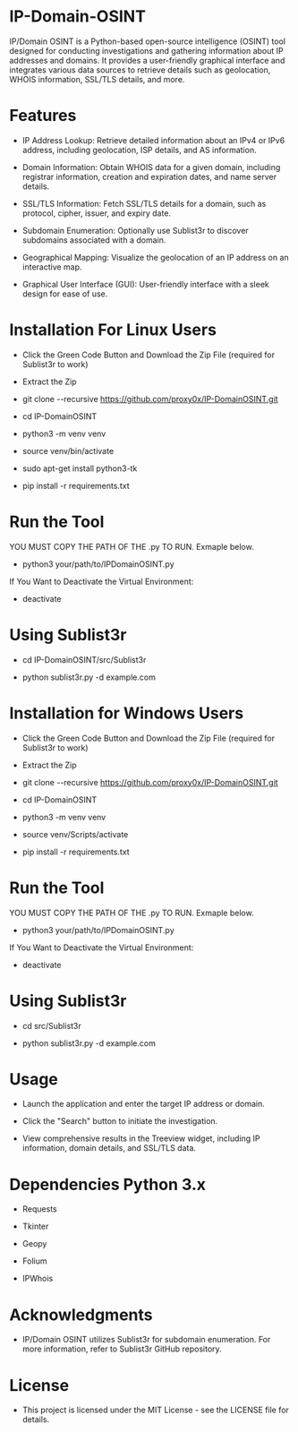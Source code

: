 
# IP-Domain-OSINT

IP/Domain OSINT is a Python-based open-source intelligence (OSINT) tool designed for conducting investigations and gathering information about IP addresses and domains. It provides a user-friendly graphical interface and integrates various data sources to retrieve details such as geolocation, WHOIS information, SSL/TLS details, and more.

# Features

- IP Address Lookup: Retrieve detailed information about an IPv4 or IPv6 address, including geolocation, ISP details, and AS information.

- Domain Information: Obtain WHOIS data for a given domain, including registrar information, creation and expiration dates, and name server details.

- SSL/TLS Information: Fetch SSL/TLS details for a domain, such as protocol, cipher, issuer, and expiry date.

- Subdomain Enumeration: Optionally use Sublist3r to discover subdomains associated with a domain.

- Geographical Mapping: Visualize the geolocation of an IP address on an interactive map.

- Graphical User Interface (GUI): User-friendly interface with a sleek design for ease of use.

# Installation For Linux Users

- Click the Green Code Button and Download the Zip File (required for Sublist3r to work)

- Extract the Zip

- git clone --recursive https://github.com/proxy0x/IP-DomainOSINT.git

- cd IP-DomainOSINT

- python3 -m venv venv

- source venv/bin/activate

- sudo apt-get install python3-tk

- pip install -r requirements.txt

# Run the Tool

YOU MUST COPY THE PATH OF THE .py TO RUN. Exmaple below.

- python3 your/path/to/IPDomainOSINT.py

If You Want to Deactivate the Virtual Environment:

- deactivate

# Using Sublist3r

- cd IP-DomainOSINT/src/Sublist3r

- python sublist3r.py -d example.com

# Installation for Windows Users 

- Click the Green Code Button and Download the Zip File (required for Sublist3r to work)

- Extract the Zip

- git clone --recursive https://github.com/proxy0x/IP-DomainOSINT.git

- cd IP-DomainOSINT

- python3 -m venv venv

- source venv/Scripts/activate

- pip install -r requirements.txt

# Run the Tool

YOU MUST COPY THE PATH OF THE .py TO RUN. Exmaple below.

- python3 your/path/to/IPDomainOSINT.py

If You Want to Deactivate the Virtual Environment:

- deactivate

# Using Sublist3r

- cd src/Sublist3r

- python sublist3r.py -d example.com

# Usage 
- Launch the application and enter the target IP address or domain.

- Click the "Search" button to initiate the investigation.

- View comprehensive results in the Treeview widget, including IP information, domain details, and SSL/TLS data.

# Dependencies Python 3.x

- Requests

- Tkinter

- Geopy

- Folium

- IPWhois

# Acknowledgments 
- IP/Domain OSINT utilizes Sublist3r for subdomain enumeration. For more information, refer to Sublist3r GitHub repository.

# License 
- This project is licensed under the MIT License - see the LICENSE file for details.
